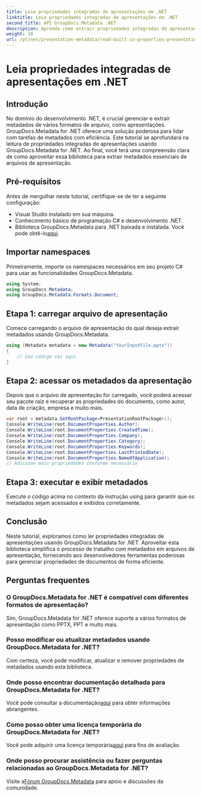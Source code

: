 ```yaml
---
title: Leia propriedades integradas de apresentações em .NET
linktitle: Leia propriedades integradas de apresentações em .NET
second_title: API GroupDocs.Metadata .NET
description: Aprenda como extrair propriedades integradas de apresentações usando GroupDocs.Metadata for .NET neste tutorial abrangente.
weight: 10
url: /pt/net/presentation-metadata/read-built-in-properties-presentations/
---
```


# Leia propriedades integradas de apresentações em .NET

## Introdução
No domínio do desenvolvimento .NET, é crucial gerenciar e extrair metadados de vários formatos de arquivo, como apresentações. GroupDocs.Metadata for .NET oferece uma solução poderosa para lidar com tarefas de metadados com eficiência. Este tutorial se aprofundará na leitura de propriedades integradas de apresentações usando GroupDocs.Metadata for .NET. Ao final, você terá uma compreensão clara de como aproveitar essa biblioteca para extrair metadados essenciais de arquivos de apresentação.
## Pré-requisitos
Antes de mergulhar neste tutorial, certifique-se de ter a seguinte configuração:
- Visual Studio instalado em sua máquina.
- Conhecimento básico de programação C# e desenvolvimento .NET.
-  Biblioteca GroupDocs.Metadata para .NET baixada e instalada. Você pode obtê-lo[aqui](https://releases.groupdocs.com/metadata/net/).

## Importar namespaces
Primeiramente, importe os namespaces necessários em seu projeto C# para usar as funcionalidades GroupDocs.Metadata.
```csharp
using System;
using GroupDocs.Metadata;
using GroupDocs.Metadata.Formats.Document;
```
## Etapa 1: carregar arquivo de apresentação
Comece carregando o arquivo de apresentação do qual deseja extrair metadados usando GroupDocs.Metadata.
```csharp
using (Metadata metadata = new Metadata("YourInputFile.pptx"))
{
    // Seu código vai aqui
}
```
## Etapa 2: acessar os metadados da apresentação
Depois que o arquivo de apresentação for carregado, você poderá acessar seu pacote raiz e recuperar as propriedades do documento, como autor, data de criação, empresa e muito mais.
```csharp
var root = metadata.GetRootPackage<PresentationRootPackage>();
Console.WriteLine(root.DocumentProperties.Author);
Console.WriteLine(root.DocumentProperties.CreatedTime);
Console.WriteLine(root.DocumentProperties.Company);
Console.WriteLine(root.DocumentProperties.Category);
Console.WriteLine(root.DocumentProperties.Keywords);
Console.WriteLine(root.DocumentProperties.LastPrintedDate);
Console.WriteLine(root.DocumentProperties.NameOfApplication);
// Adicione mais propriedades conforme necessário
```
## Etapa 3: executar e exibir metadados
Execute o código acima no contexto da instrução using para garantir que os metadados sejam acessados e exibidos corretamente.

## Conclusão
Neste tutorial, exploramos como ler propriedades integradas de apresentações usando GroupDocs.Metadata for .NET. Aproveitar esta biblioteca simplifica o processo de trabalho com metadados em arquivos de apresentação, fornecendo aos desenvolvedores ferramentas poderosas para gerenciar propriedades de documentos de forma eficiente.

## Perguntas frequentes
### O GroupDocs.Metadata for .NET é compatível com diferentes formatos de apresentação?
Sim, GroupDocs.Metadata for .NET oferece suporte a vários formatos de apresentação como PPTX, PPT e muito mais.
### Posso modificar ou atualizar metadados usando GroupDocs.Metadata for .NET?
Com certeza, você pode modificar, atualizar e remover propriedades de metadados usando esta biblioteca.
### Onde posso encontrar documentação detalhada para GroupDocs.Metadata for .NET?
 Você pode consultar a documentação[aqui](https://tutorials.groupdocs.com/metadata/net/) para obter informações abrangentes.
### Como posso obter uma licença temporária do GroupDocs.Metadata for .NET?
 Você pode adquirir uma licença temporária[aqui](https://purchase.groupdocs.com/temporary-license/) para fins de avaliação.
### Onde posso procurar assistência ou fazer perguntas relacionadas ao GroupDocs.Metadata for .NET?
 Visite a[Fórum GroupDocs.Metadata](https://forum.groupdocs.com/c/metadata/14) para apoio e discussões da comunidade.